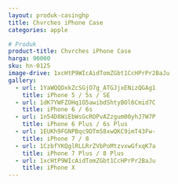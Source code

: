 ```yaml
---
layout: produk-casinghp
title: Chvrches iPhone Case
categories: apple

# Produk
product-title: Chvrches iPhone Case
harga: 90000
sku: hn-0125
image-drive: 1xcHtP9WIcAidTomZGbt1CcHPrPr2BaJu
gallery:
  - url: 1YaWQQDxkZcSGjO7g_ATGJjxENizQGAg1
    title: iPhone 5 / 5s / SE
  - url: 1dK7YWFZOHq1O5awibdShtyBOl6Cmid7C
    title: iPhone 6 / 6s
  - url: 1n54D8WiEbWsGcROPvAZzgum00yhJ7W7P
    title: iPhone 6 Plus / 6s Plus
  - url: 1EUKh9FGNPBqc9DTm58xwQKC9imT43Fw-
    title: iPhone 7 / 8
  - url: 1CzbfYKQglRLLRrZVbPoMtzvxwGfxqK7a
    title: iPhone 7 Plus / 8 Plus
  - url: 1xcHtP9WIcAidTomZGbt1CcHPrPr2BaJu
    title: iPhone X
---
```

